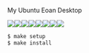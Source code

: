 My Ubuntu Eoan Desktop

[![](https://sourcerer.io/fame/fabiodbr/fabiodbr/ansible-gnome-eoan/images/0)](https://sourcerer.io/fame/fabiodbr/fabiodbr/ansible-gnome-eoan/links/0)[![](https://sourcerer.io/fame/fabiodbr/fabiodbr/ansible-gnome-eoan/images/1)](https://sourcerer.io/fame/fabiodbr/fabiodbr/ansible-gnome-eoan/links/1)[![](https://sourcerer.io/fame/fabiodbr/fabiodbr/ansible-gnome-eoan/images/2)](https://sourcerer.io/fame/fabiodbr/fabiodbr/ansible-gnome-eoan/links/2)[![](https://sourcerer.io/fame/fabiodbr/fabiodbr/ansible-gnome-eoan/images/3)](https://sourcerer.io/fame/fabiodbr/fabiodbr/ansible-gnome-eoan/links/3)[![](https://sourcerer.io/fame/fabiodbr/fabiodbr/ansible-gnome-eoan/images/4)](https://sourcerer.io/fame/fabiodbr/fabiodbr/ansible-gnome-eoan/links/4)[![](https://sourcerer.io/fame/fabiodbr/fabiodbr/ansible-gnome-eoan/images/5)](https://sourcerer.io/fame/fabiodbr/fabiodbr/ansible-gnome-eoan/links/5)[![](https://sourcerer.io/fame/fabiodbr/fabiodbr/ansible-gnome-eoan/images/6)](https://sourcerer.io/fame/fabiodbr/fabiodbr/ansible-gnome-eoan/links/6)[![](https://sourcerer.io/fame/fabiodbr/fabiodbr/ansible-gnome-eoan/images/7)](https://sourcerer.io/fame/fabiodbr/fabiodbr/ansible-gnome-eoan/links/7)

```bash
$ make setup
$ make install
```
